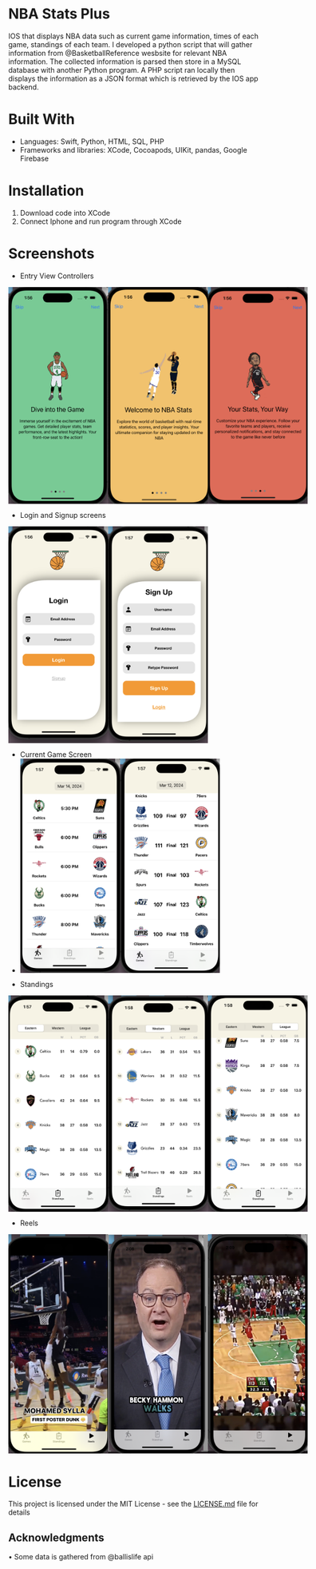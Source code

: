 

# NBA Stats Plus

IOS that displays NBA data such as current game information, times of each game, standings of each team. I developed a python script that will gather information from @BasketballReference wesbsite for relevant NBA information. The collected information is parsed then store in a MySQL database with another Python program. A PHP script ran locally then displays the information as a JSON format which is retrieved by the IOS app backend. 


# Built With
 
* Languages: Swift, Python, HTML, SQL, PHP
* Frameworks and libraries: XCode, Cocoapods, UIKit, pandas, Google Firebase

# Installation
1. Download code into XCode
2. Connect Iphone and run program through XCode

# Screenshots

* Entry View Controllers
<div style="display: flex;">
  <img src="Images/entryViewControllerTwo.png" alt="Image 1" style="width: 200px; height: auto;">
  <img src="Images/entryViewControllerOne.png" alt="Image 2" style="width: 200px; height: auto;">
  <img src="Images/entryViewControllerThree.png" alt="Image 1" style="width: 200px; height: auto;">
</div>

* Login and Signup screens
<div style="display: flex;">
  <img src="Images/login.png" alt="Image 1" style="width: 200px; height: auto;">
  <img src="Images/signup.png" alt="Image 2" style="width: 200px; height: auto;">
</div>

* Current Game Screen
* <div style="display: flex;">
  <img src="Images/todaysGames.png" alt="Image 1" style="width: 200px; height: auto;">
  <img src="Images/selectedGames.png" alt="Image 2" style="width: 200px; height: auto;">
</div>

* Standings
<div style="display: flex;">
  <img src="Images/east.png" alt="Image 1" style="width: 200px; height: auto;">
  <img src="Images/west.png" alt="Image 2" style="width: 200px; height: auto;">
  <img src="Images/league.png" alt="Image 1" style="width: 200px; height: auto;">
</div>

* Reels
<div style="display: flex;">
  <img src="Images/reelsOne.png" alt="Image 1" style="width: 200px; height: auto;">
  <img src="Images/reelsTwo.png" alt="Image 2" style="width: 200px; height: auto;">
  <img src="Images/reelsThree.png" alt="Image 1" style="width: 200px; height: auto;">
</div>




# License

This project is licensed under the MIT License - see the [LICENSE.md](LICENSE.md) file for details

## Acknowledgments

• Some data is gathered from @ballislife api
